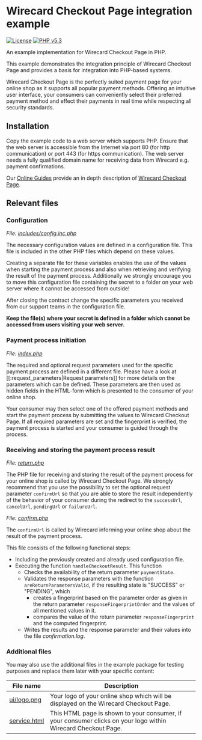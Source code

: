# Wirecard Checkout Page integration example

[![License](https://img.shields.io/badge/license-GPLv2-blue.svg)](https://raw.githubusercontent.com/wirecard/wcp-example-php/master/LICENSE)
[![PHP v5.3](https://img.shields.io/badge/php-v5.3-yellow.svg)](http://www.php.net)

An example implementation for Wirecard Checkout Page in PHP.

This example demonstrates the integration principle of Wirecard Checkout Page and provides a basis for integration into PHP-based systems.

Wirecard Checkout Page is the perfectly suited payment page for your online shop as it supports all popular payment methods. Offering an intuitive user interface, your consumers can conveniently select their preferred payment method and effect their payments in real time while respecting all security standards.

## Installation

Copy the example code to a web server which supports PHP. Ensure that the web server is accessible from the Internet via port 80 (for http communication) or port 443 (for https communication). The web server needs a fully qualified domain name for receiving data from Wirecard e.g. payment confirmations.

Our [Online Guides](https://guides.wirecard.at/ "Online Guides") provide an in depth description of [Wirecard Checkout Page](https://guides.wirecard.at/wcp:start "Wirecard Checkout Page").


## Relevant files

### Configuration

*File: [includes/config.inc.php](includes/config.inc.php)*

The necessary configuration values are defined in a configuration file. This file is included in the other PHP files which depend on these values.

Creating a separate file for these variables enables the use of the values when starting the payment process and also when retrieving and verifying the result of the payment process. Additionally we strongly encourage you to move this configuration file containing the secret to a folder on your web server where it cannot be accessed from outside!

After closing the contract change the specific parameters you received from our support teams in the configuration file. 

**Keep the file(s) where your secret is defined in a folder which cannot be accessed from users visiting your web server.**


### Payment process initiation

*File: [index.php](index.php)*

The required and optional request parameters used for the specific payment process are defined in a different file. Please have a look at [[:request_parameters|Request parameters]] for more details on the parameters which can be defined. These parameters are then used as hidden fields in the HTML-form which is presented to the consumer of your online shop. 

Your consumer may then select one of the offered payment methods and start the payment process by submitting the values to Wirecard Checkout Page. If all required parameters are set and the fingerprint is verified, the payment process is started and your consumer is guided through the process.


### Receiving and storing the payment process result

*File: [return.php](return.php)*

The PHP file for receiving and storing the result of the payment process for your online shop is called by Wirecard Checkout Page. We strongly recommend that you use the possibility to set the optional request parameter `confirmUrl` so that you are able to store the result independently of the behavior of your consumer during the redirect to the `successUrl`, `cancelUrl`, `pendingUrl` or `failureUrl`.

*File: [confirm.php](confirm.php)*

The `confirmUrl` is called by Wirecard informing your online shop about the result of the payment process.

This file consists of the following functional steps:
* Including the previously created and already used configuration file.
* Executing the function `handleCheckoutResult`. This function
  * Checks the availability of the return parameter `paymentState`.
  * Validates the response parameters with the function `areReturnParametersValid`, if the resulting state is "SUCCESS" or "PENDING",  which
    * creates a fingerprint based on the parameter order as given in the return parameter `responseFingerprintOrder` and the values of all mentioned values in it.
    * compares the value of the return parameter `responseFingerprint` and the computed fingerprint.
  * Writes the results and the response parameter and their values into the file *confirmation.log*.


### Additional files

You may also use the additional files in the example package for testing purposes and replace them later with your specific content:

File name | Description
--- | ---
[ui/logo.png](ui/logo.png)     | Your logo of your online shop which will be displayed on the Wirecard Checkout Page.
[service.html](service.html)    | This HTML page is shown to your consumer, if your consumer clicks on your logo within Wirecard Checkout Page.
